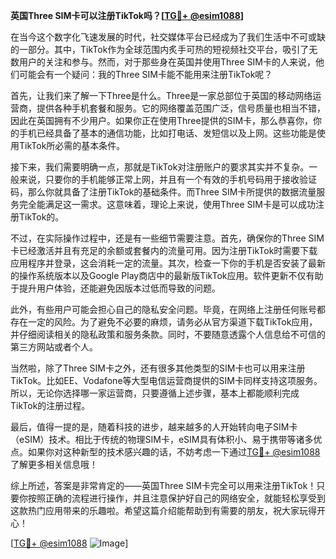 **英国Three SIM卡可以注册TikTok吗？[[TG💪+ @esim1088](https://t.me/s/esim1088)]**

在当今这个数字化飞速发展的时代，社交媒体平台已经成为了我们生活中不可或缺的一部分。其中，TikTok作为全球范围内炙手可热的短视频社交平台，吸引了无数用户的关注和参与。然而，对于那些身在英国并使用Three SIM卡的人来说，他们可能会有一个疑问：我的Three SIM卡能不能用来注册TikTok呢？

首先，让我们来了解一下Three是什么。Three是一家总部位于英国的移动网络运营商，提供各种手机套餐和服务。它的网络覆盖范围广泛，信号质量也相当不错，因此在英国拥有不少用户。如果你正在使用Three提供的SIM卡，那么恭喜你，你的手机已经具备了基本的通信功能，比如打电话、发短信以及上网。这些功能是使用TikTok所必需的基本条件。

接下来，我们需要明确一点，那就是TikTok对注册账户的要求其实并不复杂。一般来说，只要你的手机能够正常上网，并且有一个有效的手机号码用于接收验证码，那么你就具备了注册TikTok的基础条件。而Three SIM卡所提供的数据流量服务完全能满足这一需求。这意味着，理论上来说，使用Three SIM卡是可以成功注册TikTok的。

不过，在实际操作过程中，还是有一些细节需要注意。首先，确保你的Three SIM卡已经激活并且有充足的余额或套餐内的流量可用。因为注册TikTok时需要下载应用程序并登录，这会消耗一定的流量。其次，检查一下你的手机是否安装了最新的操作系统版本以及Google Play商店中的最新版TikTok应用。软件更新不仅有助于提升用户体验，还能避免因版本过低而导致的问题。

此外，有些用户可能会担心自己的隐私安全问题。毕竟，在网络上注册任何账号都存在一定的风险。为了避免不必要的麻烦，请务必从官方渠道下载TikTok应用，并仔细阅读相关的隐私政策和服务条款。同时，不要随意透露个人信息给不可信的第三方网站或者个人。

当然啦，除了Three SIM卡之外，还有很多其他类型的SIM卡也可以用来注册TikTok。比如EE、Vodafone等大型电信运营商提供的SIM卡同样支持这项服务。所以，无论你选择哪一家运营商，只要遵循上述步骤，基本上都能顺利完成TikTok的注册过程。

最后，值得一提的是，随着科技的进步，越来越多的人开始转向电子SIM卡（eSIM）技术。相比于传统的物理SIM卡，eSIM具有体积小、易于携带等诸多优点。如果你对这种新型的技术感兴趣的话，不妨考虑一下通过[TG💪+ @esim1088](https://t.me/s/esim1088)了解更多相关信息哦！

综上所述，答案是非常肯定的——英国Three SIM卡完全可以用来注册TikTok！只要你按照正确的流程进行操作，并且注意保护好自己的网络安全，就能轻松享受到这款热门应用带来的乐趣啦。希望这篇介绍能帮助到有需要的朋友，祝大家玩得开心！

[[TG💪+ @esim1088](https://t.me/s/esim1088) ![Image](https://i.postimg.cc/4NQfJmqS/Snipaste-2025-05-13-00-14-12.png)]